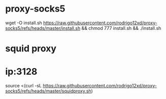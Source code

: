 # proxy-socks5
wget -O install.sh https://raw.githubusercontent.com/rodrigo12xd/proxy-socks5/refs/heads/master/install.sh && chmod 777 install.sh && ./install.sh

# squid proxy
# ip:3128
source <(curl -sL https://raw.githubusercontent.com/rodrigo12xd/proxy-socks5/refs/heads/master/squidproxy.sh)

